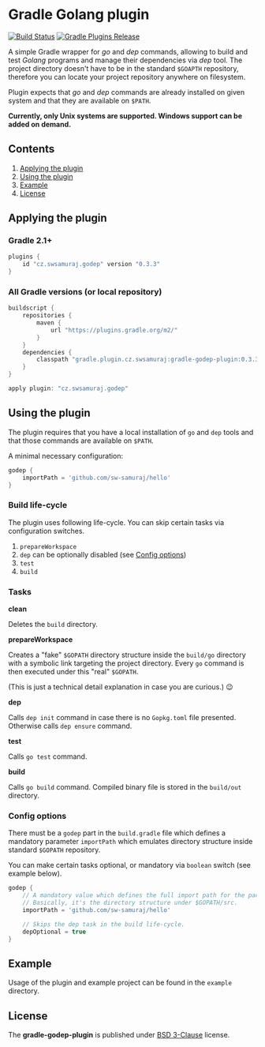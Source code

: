 # Gradle Golang plugin #

[![Build Status](https://travis-ci.org/sw-samuraj/gradle-godep-plugin.svg?branch=master)](https://travis-ci.org/sw-samuraj/gradle-godep-plugin)
[![Gradle Plugins Release](https://img.shields.io/github/release/sw-samuraj/gradle-godep-plugin.svg)](https://plugins.gradle.org/plugin/cz.swsamuraj.godep)

A simple Gradle wrapper for _go_ and _dep_ commands, allowing to build and test
_Golang_ programs and manage their dependencies via _dep_ tool. The project
directory doesn't have to be in the standard `$GOAPTH` repository, therefore
you can locate your project repository anywhere on filesystem.

Plugin expects that _go_ and _dep_ commands are already installed on given system and that they are available on `$PATH`.

**Currently, only Unix systems are supported. Windows support can be added on demand.**

## Contents ##

1. [Applying the plugin](https://github.com/sw-samuraj/gradle-godep-plugin#applying-the-plugin)
1. [Using the plugin](https://github.com/sw-samuraj/gradle-godep-plugin#using-the-plugin)
1. [Example](https://github.com/sw-samuraj/gradle-godep-plugin#example)
1. [License](https://github.com/sw-samuraj/gradle-godep-plugin#license)

## Applying the plugin ##

### Gradle 2.1+ ###

```groovy
plugins {
    id "cz.swsamuraj.godep" version "0.3.3"
}
```
### All Gradle versions (or local repository) ##

```groovy
buildscript {
    repositories {
        maven {
            url "https://plugins.gradle.org/m2/"
        }
    }
    dependencies {
        classpath "gradle.plugin.cz.swsamuraj:gradle-godep-plugin:0.3.3"
    }
}

apply plugin: "cz.swsamuraj.godep"
```

## Using the plugin ##

The plugin requires that you have a local installation of `go` and `dep` tools and that
those commands are available on `$PATH`.

A minimal necessary configuration:

```groovy
godep {
    importPath = 'github.com/sw-samuraj/hello'
}
```

### Build life-cycle ###

The plugin uses following life-cycle. You can skip certain tasks via configuration switches.

1. `prepareWorkspace`
1. `dep` can be optionally disabled (see [Config options](https://github.com/sw-samuraj/gradle-godep-plugin#config-options))
1. `test`
1. `build`

### Tasks ###

**clean**

Deletes the `build` directory.

**prepareWorkspace**

Creates a "fake" `$GOPATH` directory structure inside the `build/go` directory
with a symbolic link targeting the project directory. Every `go` command is then
executed under this "real" `$GOPATH`.

(This is just a technical detail explanation in case you are curious.) :wink:

**dep**

Calls `dep init` command in case there is no `Gopkg.toml` file presented.
Otherwise calls `dep ensure` command.

**test**

Calls `go test` command.

**build**

Calls `go build` command. Compiled binary file is stored in the `build/out` directory.

### Config options ###

There must be a `godep` part in the `build.gradle` file which defines a mandatory parameter `importPath` which emulates
directory structure inside standard `$GOPATH` repository.

You can make certain tasks optional, or mandatory via `boolean` switch (see example below).

```groovy
godep {
    // A mandatory value which defines the full import path for the package.
    // Basically, it's the directory structure under $GOPATH/src.
    importPath = 'github.com/sw-samuraj/hello'

    // Skips the dep task in the build life-cycle.
    depOptional = true
}
```

## Example ##

Usage of the plugin and example project can be found in the `example` directory.

## License ##

The **gradle-godep-plugin** is published under [BSD 3-Clause](http://opensource.org/licenses/BSD-3-Clause) license.
